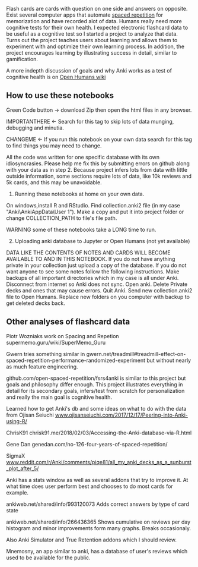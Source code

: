 Flash cards are cards with question on one side and answers on opposite. Exist several computer apps that automate [spaced repetition]( www.gwern.net/Spaced-repetition) for memorization and have recorded alot of data. Humans really need more cognitive tests for their own health. I expected electronic flashcard data to be useful as a cognitive test so I started a project to analyze that data. Turns out the project teaches users about learning and allows them to experiment with and optimize their own learning process. In addition, the project encourages learning by illustrating success in detail, similar to gamification. 

A more indepth discussion of goals and why Anki works as a test of cognitive health is on [Open Humans wiki](wiki.openhumans.org/wiki/Flash_Cards_as_Cognitive_Test.)
 

## How to use these notebooks 
Green Code button ->  download Zip then open the html files in any browser.

IMPORTANTHERE \<- Search for this tag to skip lots of data munging,
debugging and minutia.

CHANGEME \<- If you run this notebook on your own data search for this
tag to find things you may need to change.

All the code was written for one specific database with its own idiosyncrasies. Please help me fix this by submitting errors on github along with your data as in step 2. Because project infers lots from data with little outside information, some sections require lots of data, like 10k reviews and 5k cards, and this may be unavoidable.   

1. Running these notebooks at home on your own data. 

On windows,install R and RStudio. Find collection.anki2 file (in my case "Anki\AnkiAppData\User 1"). Make a copy and put it into project folder or change COLLECTION_PATH to file's file path.

WARNING some of these notebooks take a LONG time to run. 

2. Uploading anki database to Jupyter or Open Humans (not yet available)

DATA LIKE THE CONTENTS OF NOTES AND CARDS WILL BECOME AVAILABLE TO AND IN THIS NOTEBOOK. If you do not have anything private in your collection just upload a copy of the database. If you do not want anyone to see some notes follow the following instructions. Make backups of all important directories which in my case is all under Anki. Disconnect from internet so Anki does not sync. Open anki. Delete Private decks and ones that may cause errors. Quit Anki. Send new collection.anki2 file to Open Humans. Replace new folders on you computer with backup to get deleted decks back.

## Other analyses of flashcard data 

Piotr Wozniaks work on Spacing and Repetion supermemo.guru/wiki/SuperMemo_Guru

Gwern tries something similar in gwern.net/treadmill#treadmill-effect-on-spaced-repetition-performance-randomized-experiment but without nearly as much feature engineering. 

github.com/open-spaced-repetition/fsrs4anki is similar to this project but goals and philosophy differ enough. This project illustrates everything in detail for its secondary goals, infers/test from scratch for personalization and really the main goal is cognitive health.

Learned how to get Anki's db and some ideas on what to do with the data from Ojisan Seiuchi
www.ojisanseiuchi.com/2017/12/17/Peering-into-Anki-using-R/

ChrisK91 chrisk91.me/2018/02/03/Accessing-the-Anki-database-via-R.html

Gene Dan genedan.com/no-126-four-years-of-spaced-repetition/

SigmaX www.reddit.com/r/Anki/comments/piqe81/all_my_anki_decks_as_a_sunburst_plot_after_5/

Anki has a stats window as well as several addons that try to improve
it. At what time does user perform best and chooses to do most cards for example.

ankiweb.net/shared/info/993120073 Adds correct answers by type
of card state

ankiweb.net/shared/info/266436365 Shows cumulative on reviews
per day histogram and minor improvements form many graphs. Breaks
occasionaly.

Also Anki Simulator and True Retention addons which I should review.

Mnemosny, an app similar to anki, has a database of user's reviews
which used to be available for the public.
